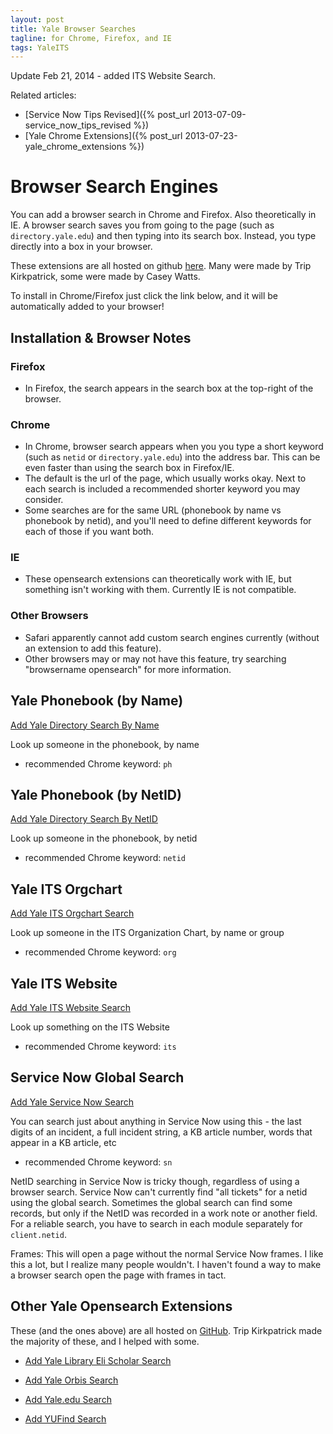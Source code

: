 ```yaml
---
layout: post
title: Yale Browser Searches
tagline: for Chrome, Firefox, and IE
tags: YaleITS
---
```

Update Feb 21, 2014 - added ITS Website Search.


Related articles:

- [Service Now Tips Revised]({% post_url 2013-07-09-service_now_tips_revised %})
- [Yale Chrome Extensions]({% post_url 2013-07-23-yale_chrome_extensions %})


# Browser Search Engines
You can add a browser search in Chrome and Firefox. Also theoretically in IE. A browser search saves you from going to the page (such as `directory.yale.edu`) and then typing into its search box. Instead, you type directly into a box in your browser.

These extensions are all hosted on github [here](http://github.com/triplingual/yale-opensearch-extensions). Many were made by Trip
Kirkpatrick, some were made by Casey Watts.

To install in Chrome/Firefox just click the link below, and it will be automatically added to your browser!

## Installation & Browser Notes

### Firefox
- In Firefox, the search appears in the search box at the top-right of the browser.

### Chrome
- In Chrome, browser search appears when you you type a short keyword (such as `netid` or `directory.yale.edu`) into the address bar. This can be even faster than using the search box in Firefox/IE.
- The default is the url of the page, which usually works okay. Next to each search is included a recommended shorter keyword you may consider.
- Some searches are for the same URL (phonebook by name vs phonebook by netid), and you'll need to define different keywords for each of those if you want both.

### IE
- These opensearch extensions can theoretically work with IE, but
  something isn't working with them. Currently IE is not compatible.

### Other Browsers
- Safari apparently cannot add custom search engines currently (without an extension to add this feature).
- Other browsers may or may not have this feature, try searching "browsername opensearch" for more information.




## Yale Phonebook (by Name)
<a onclick="window.external.AddSearchProvider('https://raw.github.com/triplingual/yale-opensearch-extensions/master/yale-directory-name.xml');" href="#">Add Yale Directory Search By Name</a>

Look up someone in the phonebook, by name

- recommended Chrome keyword: `ph`



## Yale Phonebook (by NetID)
<a onclick="window.external.AddSearchProvider('https://raw.github.com/triplingual/yale-opensearch-extensions/master/yale-directory.xml');" href="#">Add Yale Directory Search By NetID</a>

Look up someone in the phonebook, by netid

- recommended Chrome keyword: `netid`


## Yale ITS Orgchart
<a onclick="window.external.AddSearchProvider('https://raw.github.com/triplingual/yale-opensearch-extensions/master/yale-its-orgchart.xml');" href="#">Add Yale ITS Orgchart Search</a>

Look up someone in the ITS Organization Chart, by name or group

- recommended Chrome keyword: `org`


## Yale ITS Website
<a onclick="window.external.AddSearchProvider('https://raw.github.com/triplingual/yale-opensearch-extensions/master/yale-its-website.xml');" href="#">Add Yale ITS Website Search</a>

Look up something on the ITS Website

- recommended Chrome keyword: `its`


## Service Now Global Search
<a onclick="window.external.AddSearchProvider('https://raw.github.com/triplingual/yale-opensearch-extensions/master/yale-service-now-global.xml');" href="#">Add Yale Service Now Search</a>

You can search just about anything in Service Now using this - the last digits of an incident, a full incident string, a KB article number, words that appear in a KB article, etc


- recommended Chrome keyword: `sn`

NetID searching in Service Now is tricky though, regardless of using a browser search. Service Now can't currently find "all tickets" for a netid using the global search. Sometimes the global search can find some records, but only if the NetID was recorded in a work note or another field. For a reliable search, you have to search in each module separately for `client.netid`.

Frames: This will open a page without the normal Service Now frames. I like this a lot, but I realize many people wouldn't. I haven't found a way to make a browser search open the page with frames in tact.

## Other Yale Opensearch Extensions
These (and the ones above) are all hosted on [GitHub](github.com/triplingual/yale-opensearch-extensions). Trip Kirkpatrick made the majority of these, and I helped with some.

- <a onclick="window.external.AddSearchProvider('https://raw.github.com/triplingual/yale-opensearch-extensions/master/yale-library-eli-scholar.xml');" href="#">Add Yale Library Eli Scholar Search</a>

- <a onclick="window.external.AddSearchProvider('https://raw.github.com/triplingual/yale-opensearch-extensions/master/yale-university-new-orbis.xml');" href="#">Add Yale Orbis Search</a>

- <a onclick="window.external.AddSearchProvider('https://raw.github.com/triplingual/yale-opensearch-extensions/master/yale.xml');" href="#">Add Yale.edu Search</a>

- <a onclick="window.external.AddSearchProvider('https://raw.github.com/triplingual/yale-opensearch-extensions/master/yufind.xml');" href="#">Add YUFind Search</a>
